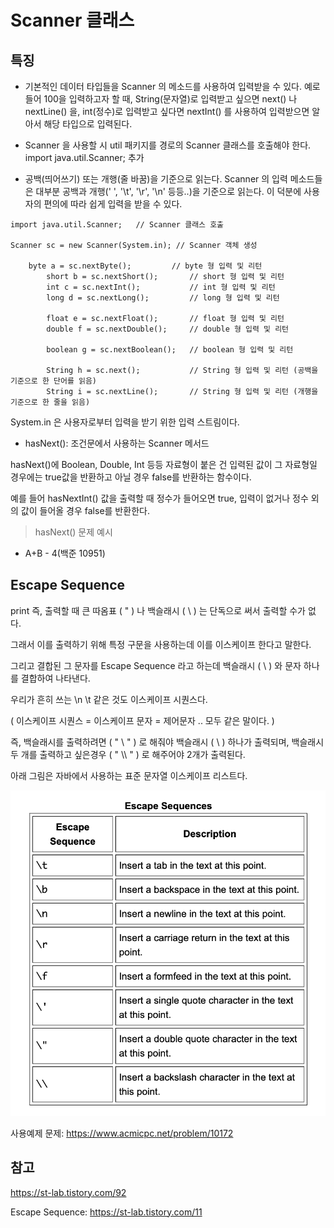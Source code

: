# Scanner 클래스

## 특징
- 기본적인 데이터 타입들을 Scanner 의 메소드를 사용하여 입력받을 수 있다.
예로 들어 100을 입력하고자 할 때, String(문자열)로 입력받고 싶으면 next() 나 nextLine() 을, int(정수)로 입력받고 싶다면 nextInt() 를 사용하여 입력받으면 알아서 해당 타입으로 입력된다.

- Scanner 을 사용할 시 util 패키지를 경로의 Scanner 클래스를 호출해야 한다.
import java.util.Scanner; 추가

- 공백(띄어쓰기) 또는 개행(줄 바꿈)을 기준으로 읽는다.
Scanner 의 입력 메소드들은 대부분 공백과 개행(' ', '\t', '\r', '\n' 등등..)을 기준으로 읽는다. 이 덕분에 사용자의 편의에 따라 쉽게 입력을 받을 수 있다.

```
import java.util.Scanner;	// Scanner 클래스 호출

Scanner sc = new Scanner(System.in); // Scanner 객체 생성

    byte a = sc.nextByte(); 		// byte 형 입력 및 리턴
		short b = sc.nextShort(); 		// short 형 입력 및 리턴
		int c = sc.nextInt(); 			// int 형 입력 및 리턴
		long d = sc.nextLong(); 		// long 형 입력 및 리턴
 
		float e = sc.nextFloat(); 		// float 형 입력 및 리턴
		double f = sc.nextDouble(); 	// double 형 입력 및 리턴
 
		boolean g = sc.nextBoolean(); 	// boolean 형 입력 및 리턴
 
		String h = sc.next(); 			// String 형 입력 및 리턴 (공백을 기준으로 한 단어를 읽음)
		String i = sc.nextLine(); 		// String 형 입력 및 리턴 (개행을 기준으로 한 줄을 읽음)
```

System.in 은 사용자로부터 입력을 받기 위한 입력 스트림이다.

- hasNext(): 조건문에서 사용하는 Scanner 메서드

hasNext()에 Boolean, Double, Int 등등 자료형이 붙은 건 입력된 값이 그 자료형일 경우에는 true값을 반환하고 아닐 경우 false를 반환하는 함수이다.

예를 들어 hasNextInt() 값을 출력할 때 정수가 들어오면 true, 입력이 없거나 정수 외의 값이 들어올 경우 false를 반환한다.

> hasNext() 문제 예시

- A+B - 4(백준 10951)

## Escape Sequence

print 즉, 출력할 때 큰 따옴표 ( " ) 나 백슬래시 ( \ ) 는 단독으로 써서 출력할 수가 없다.

그래서 이를 출력하기 위해 특정 구문을 사용하는데 이를 이스케이프 한다고 말한다.

그리고 결합된 그 문자를 Escape Sequence  라고 하는데 백슬래시 ( \ ) 와 문자 하나를 결합하여 나타낸다.

우리가 흔히 쓰는 \n \t  같은 것도 이스케이프 시퀀스다.

( 이스케이프 시퀀스 = 이스케이프 문자 = 제어문자 .. 모두 같은 말이다. )

즉, 백슬래시를 출력하려면  ( " \\ " ) 로 해줘야 백슬래시 ( \ ) 하나가 출력되며, 백슬래시 두 개를 출력하고 싶은경우 ( " \\\\ " ) 로 해주어야 2개가 출력된다. 

아래 그림은 자바에서 사용하는 표준 문자열 이스케이프 리스트다.

![](https://github.com/kabommm/TIL/blob/main/Language/img/Escape%20Sequence.png)

사용예제 문제: <https://www.acmicpc.net/problem/10172>

## 참고

<https://st-lab.tistory.com/92>

Escape Sequence: <https://st-lab.tistory.com/11>
